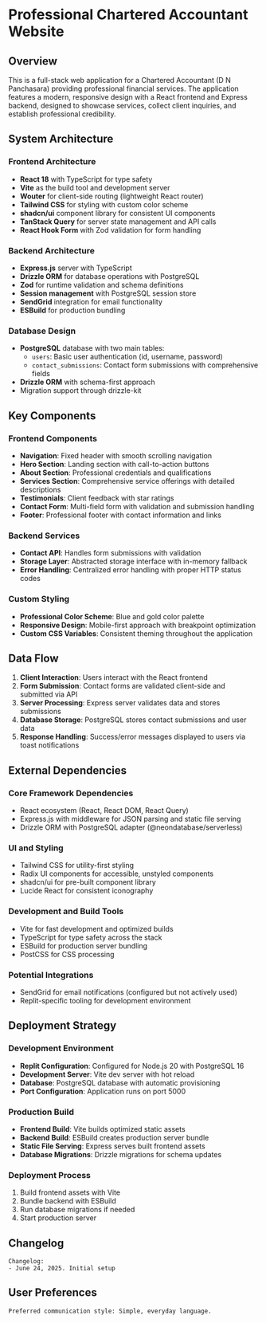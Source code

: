 # Professional Chartered Accountant Website

## Overview

This is a full-stack web application for a Chartered Accountant (D N Panchasara) providing professional financial services. The application features a modern, responsive design with a React frontend and Express backend, designed to showcase services, collect client inquiries, and establish professional credibility.

## System Architecture

### Frontend Architecture
- **React 18** with TypeScript for type safety
- **Vite** as the build tool and development server
- **Wouter** for client-side routing (lightweight React router)
- **Tailwind CSS** for styling with custom color scheme
- **shadcn/ui** component library for consistent UI components
- **TanStack Query** for server state management and API calls
- **React Hook Form** with Zod validation for form handling

### Backend Architecture
- **Express.js** server with TypeScript
- **Drizzle ORM** for database operations with PostgreSQL
- **Zod** for runtime validation and schema definitions
- **Session management** with PostgreSQL session store
- **SendGrid** integration for email functionality
- **ESBuild** for production bundling

### Database Design
- **PostgreSQL** database with two main tables:
  - `users`: Basic user authentication (id, username, password)
  - `contact_submissions`: Contact form submissions with comprehensive fields
- **Drizzle ORM** with schema-first approach
- Migration support through drizzle-kit

## Key Components

### Frontend Components
- **Navigation**: Fixed header with smooth scrolling navigation
- **Hero Section**: Landing section with call-to-action buttons
- **About Section**: Professional credentials and qualifications
- **Services Section**: Comprehensive service offerings with detailed descriptions
- **Testimonials**: Client feedback with star ratings
- **Contact Form**: Multi-field form with validation and submission handling
- **Footer**: Professional footer with contact information and links

### Backend Services
- **Contact API**: Handles form submissions with validation
- **Storage Layer**: Abstracted storage interface with in-memory fallback
- **Error Handling**: Centralized error handling with proper HTTP status codes

### Custom Styling
- **Professional Color Scheme**: Blue and gold color palette
- **Responsive Design**: Mobile-first approach with breakpoint optimization
- **Custom CSS Variables**: Consistent theming throughout the application

## Data Flow

1. **Client Interaction**: Users interact with the React frontend
2. **Form Submission**: Contact forms are validated client-side and submitted via API
3. **Server Processing**: Express server validates data and stores submissions
4. **Database Storage**: PostgreSQL stores contact submissions and user data
5. **Response Handling**: Success/error messages displayed to users via toast notifications

## External Dependencies

### Core Framework Dependencies
- React ecosystem (React, React DOM, React Query)
- Express.js with middleware for JSON parsing and static file serving
- Drizzle ORM with PostgreSQL adapter (@neondatabase/serverless)

### UI and Styling
- Tailwind CSS for utility-first styling
- Radix UI components for accessible, unstyled components
- shadcn/ui for pre-built component library
- Lucide React for consistent iconography

### Development and Build Tools
- Vite for fast development and optimized builds
- TypeScript for type safety across the stack
- ESBuild for production server bundling
- PostCSS for CSS processing

### Potential Integrations
- SendGrid for email notifications (configured but not actively used)
- Replit-specific tooling for development environment

## Deployment Strategy

### Development Environment
- **Replit Configuration**: Configured for Node.js 20 with PostgreSQL 16
- **Development Server**: Vite dev server with hot reload
- **Database**: PostgreSQL database with automatic provisioning
- **Port Configuration**: Application runs on port 5000

### Production Build
- **Frontend Build**: Vite builds optimized static assets
- **Backend Build**: ESBuild creates production server bundle
- **Static File Serving**: Express serves built frontend assets
- **Database Migrations**: Drizzle migrations for schema updates

### Deployment Process
1. Build frontend assets with Vite
2. Bundle backend with ESBuild
3. Run database migrations if needed
4. Start production server

## Changelog

```
Changelog:
- June 24, 2025. Initial setup
```

## User Preferences

```
Preferred communication style: Simple, everyday language.
```